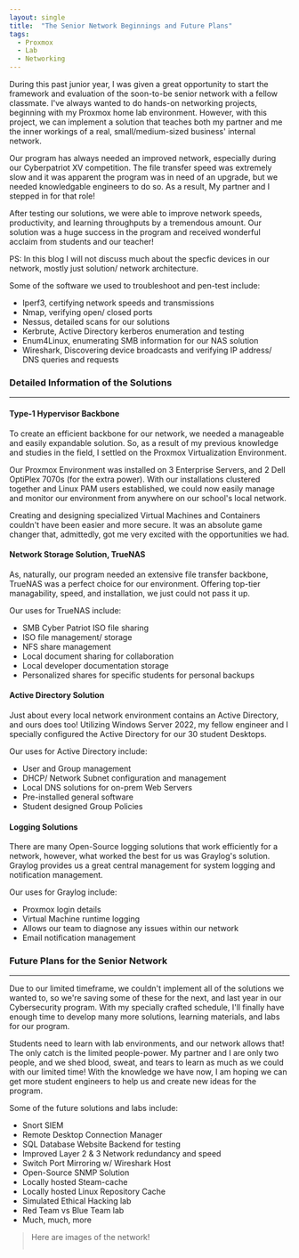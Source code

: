 ```yaml
---
layout: single
title:  "The Senior Network Beginnings and Future Plans"
tags:
  - Proxmox
  - Lab
  - Networking
---
```


During this past junior year, I was given a great opportunity to start the framework and evaluation of the soon-to-be senior network with a fellow classmate. I've always wanted to do hands-on networking projects, beginning with my Proxmox home lab environment. However, with this project, we can implement a solution that teaches both my partner and me the inner workings of a real, small/medium-sized business' internal network.

Our program has always needed an improved network, especially during our Cyberpatriot XV competition. The file transfer speed was extremely slow and it was apparent the program was in need of an upgrade, but we needed knowledgable engineers to do so. As a result, My partner and I stepped in for that role!

After testing our solutions, we were able to improve network speeds, productivity, and learning throughputs by a tremendous amount. Our solution was a huge success in the program and received wonderful acclaim from students and our teacher!

PS: In this blog I will not discuss much about the specfic devices in our network, mostly just solution/ network architecture.

Some of the software we used to troubleshoot and pen-test include:
- Iperf3, certifying network speeds and transmissions
- Nmap, verifying open/ closed ports
- Nessus, detailed scans for our solutions
- Kerbrute, Active Directory kerberos enumeration and testing
- Enum4Linux, enumerating SMB information for our NAS solution
- Wireshark, Discovering device broadcasts and verifying IP address/ DNS queries and requests

### Detailed Information of the Solutions
---

#### Type-1 Hypervisor Backbone

To create an efficient backbone for our network, we needed a manageable and easily expandable solution. So, as a result of my previous knowledge and studies in the field, I settled on the Proxmox Virtualization Environment.

Our Proxmox Environment was installed on 3 Enterprise Servers, and 2 Dell OptiPlex 7070s (for the extra power). With our installations clustered together and Linux PAM users established, we could now easily manage and monitor our environment from anywhere on our school's local network.

Creating and designing specialized Virtual Machines and Containers couldn't have been easier and more secure. It was an absolute game changer that, admittedly, got me very excited with the opportunities we had.


#### Network Storage Solution, TrueNAS

As, naturally, our program needed an extensive file transfer backbone, TrueNAS was a perfect choice for our environment. Offering top-tier managability, speed, and installation, we just could not pass it up.

Our uses for TrueNAS include:
- SMB Cyber Patriot ISO file sharing
- ISO file management/ storage
- NFS share management
- Local document sharing for collaboration
- Local developer documentation storage
- Personalized shares for specific students for personal backups

#### Active Directory Solution

Just about every local network environment contains an Active Directory, and ours does too! Utilizing Windows Server 2022, my fellow engineer and I specially configured the Active Directory for our 30 student Desktops.

Our uses for Active Directory include:
- User and Group management 
- DHCP/ Network Subnet configuration and management
- Local DNS solutions for on-prem Web Servers
- Pre-installed general software
- Student designed Group Policies

#### Logging Solutions

There are many Open-Source logging solutions that work efficiently for a network, however, what worked the best for us was Graylog's solution. Graylog provides us a great central management for system logging and notification management.

Our uses for Graylog include:
- Proxmox login details
- Virtual Machine runtime logging
- Allows our team to diagnose any issues within our network
- Email notification management



### Future Plans for the Senior Network 
---

Due to our limited timeframe, we couldn't implement all of the solutions we wanted to, so we're saving some of these for the next, and last year in our Cybersecurity program. With my specially crafted schedule, I'll finally have enough time to develop many more solutions, learning materials, and labs for our program.

Students need to learn with lab environments, and our network allows that! The only catch is the limited people-power. My partner and I are only two people, and we shed blood, sweat, and tears to learn as much as we could with our limited time! With the knowledge we have now, I am hoping we can get more student engineers to help us and create new ideas for the program.

Some of the future solutions and labs include:
- Snort SIEM
- Remote Desktop Connection Manager
- SQL Database Website Backend for testing
- Improved Layer 2 & 3 Network redundancy and speed
- Switch Port Mirroring w/ Wireshark Host
- Open-Source SNMP Solution
- Locally hosted Steam-cache
- Locally hosted Linux Repository Cache
- Simulated Ethical Hacking lab
- Red Team vs Blue Team lab
- Much, much, more

>Here are images of the network!
>
><img src="{{ site.url }}{{ site.baseurl }}/images/seniornetwork1.jpg" alt="" class="full">



>
><img src="{{ site.url }}{{ site.baseurl }}/images/seniornetwork2.jpg" alt="" class="full">
>